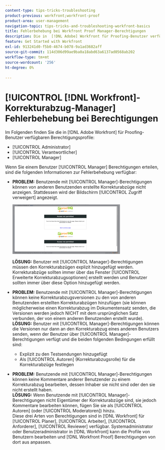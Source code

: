 ```yaml
---
content-type: tips-tricks-troubleshooting
product-previous: workfront;workfront-proof
product-area: user-management
navigation-topic: tips-tricks-and-troubleshooting-workfront-basics
title: Fehlerbehebung bei Workfront Proof Manager-Berechtigungen
description: Die in  [!DNL Adobe] Workfront für Proofing-Benutzer verfügbaren Berechtigungsprofile sind „Administrator“, „Supervisor“ und „Manager“.
feature: Get Started with Workfront
exl-id: 913241d0-f5b0-4674-b078-9a1ad3682aff
source-git-commit: 114d306d99ae9ba0a18abd63a6137ad0568ab202
workflow-type: tm+mt
source-wordcount: '256'
ht-degree: 0%

---
```


# [!UICONTROL [!DNL Workfront]-Korrekturabzug-Manager] Fehlerbehebung bei Berechtigungen

Im Folgenden finden Sie die in [!DNL Adobe Workfront] für Proofing-Benutzer verfügbaren Berechtigungsprofile:

* [!UICONTROL Administrator]
* [!UICONTROL Verantwortlicher]
* [!UICONTROL Manager]

<!--For detailed information about these options and how to configure them, see .-->

Wenn Sie einem Benutzer [!UICONTROL Manager] Berechtigungen erteilen, sind die folgenden Informationen zur Fehlerbehebung verfügbar:

* **PROBLEM:** Benutzende mit [!UICONTROL Manager]-Berechtigungen können von anderen Benutzenden erstellte Korrekturabzüge nicht anzeigen. Stattdessen wird der Bildschirm [!UICONTROL Zugriff verweigert] angezeigt.

  ![](assets/access-denied-350x161.png)

  **LÖSUNG:** Benutzer mit [!UICONTROL Manager]-Berechtigungen müssen den Korrekturabzügen explizit hinzugefügt werden. Korrekturabzüge sollten immer über das Fenster [!UICONTROL Erweiterte Korrekturabzugsoptionen] erstellt werden und Benutzer sollten immer über diese Option hinzugefügt werden.

* **PROBLEM:** Benutzende mit [!UICONTROL Manager]-Berechtigungen können keine Korrekturabzugsversionen zu den von anderen Benutzenden erstellten Korrekturabzügen hinzufügen (sie können möglicherweise einen Korrekturabzug im Dokumentensatz senden, die Versionen werden jedoch NICHT mit dem ursprünglichen Satz verbunden, der von einem anderen Benutzenden erstellt wurde).\
   **LÖSUNG:** Benutzer mit [!UICONTROL Manager]-Berechtigungen können die Versionen nur dann an den Korrekturabzug eines anderen Benutzers senden, wenn der Benutzer über [!UICONTROL Manager]-Berechtigungen verfügt und die beiden folgenden Bedingungen erfüllt sind:

   * Explizit zu den Testsendungen hinzugefügt
   * Als [!UICONTROL Autoren] (Korrekturabzugsrolle) für die Korrekturabzüge festlegen

* **PROBLEM:** Benutzende mit [!UICONTROL Manager]-Berechtigungen können keine Kommentare anderer Benutzender zu einem Korrekturabzug bearbeiten, dessen Inhaber sie nicht sind oder den sie nicht erstellt haben.\
   **LÖSUNG:** Wenn Benutzende mit [!UICONTROL Manager]-Berechtigungen nicht Eigentümer der Korrekturabzüge sind, sie jedoch Kommentare bearbeiten können, fügen Sie sie als [!UICONTROL Autoren] (oder [!UICONTROL Moderatoren]) hinzu.\
   Diese drei Arten von Berechtigungen sind in [!DNL Workfront] für [!UICONTROL Planer], [!UICONTROL Arbeiter], [!UICONTROL Anforderer], [!UICONTROL Reviewer] verfügbar. Systemadministrator oder Benutzeradministrator in [!DNL Workfront] kann die Profile von Benutzern bearbeiten und [!DNL Workfront Proof] Berechtigungen von dort aus anpassen.
